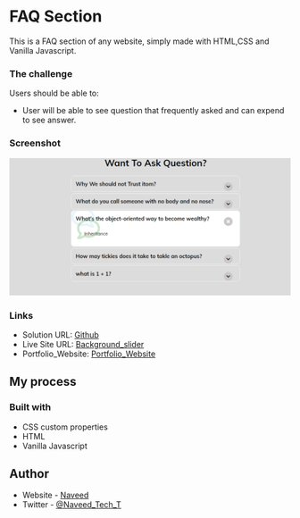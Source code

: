 # FAQ Section

This is a FAQ section of any website, simply made with HTML,CSS and Vanilla Javascript.

### The challenge

Users should be able to:

- User will be able to see question that frequently asked and can expend to see answer.

### Screenshot

![](/screenshot.png)

### Links

- Solution URL: [Github](https://github.com/Naveed89-tech/Background_slider)
- Live Site URL: [Background_slider](https://backgroundsliderappjavascript.netlify.app/)
- Portfolio_Website: [Portfolio_Website](https://naveedtechs.netlify.app/)

## My process

### Built with

- CSS custom properties
- HTML
- Vanilla Javascript

## Author

- Website - [Naveed](https://naveedtechs.netlify.app/)
- Twitter - [@Naveed_Tech_T](https://twitter.com/Naveed_Tech_T)
